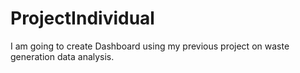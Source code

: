 # ProjectIndividual
 I am going to create Dashboard using my previous project on waste generation data analysis.
